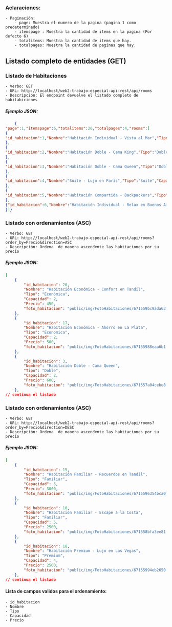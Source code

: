 
### Aclaraciones:
    - Paginación: 
        - page: Muestra el numero de la pagina (pagina 1 como predeterminado)
        - itemspage : Muestra la cantidad de items en la pagina (Por defecto 6)
        - totalitems: Muestra la cantidad de items que hay.
        - totalpages: Muestra la cantidad de paginas que hay.

## Listado completo de entidades (GET)
### Listado de Habitaciones
    - Verbo: GET
    - URL: http://localhost/web2-trabajo-especial-api-rest/api/rooms
    - Descripción: El endpoint devuelve el listado completo de habitabiciones


##### Ejemplo JSON: 
```json
    {
"page":1,"itemspage":6,"totalitems":20,"totalpages":4,"rooms":[
{
"id_habitacion":1,"Nombre":"Habitación Individual - Vista al Mar","Tipo":"Individual","Capacidad":1,"Precio":500,"foto_habitacion":"public/img/FotoHabitaciones/6715577d87c7b0.14620296.jpg"
},
{
"id_habitacion":2,"Nombre":"Habitación Doble - Cama King","Tipo":"Doble","Capacidad":2,"Precio":750,"foto_habitacion":"public/img/FotoHabitaciones/671557988fecc3.17522671.jpg"
},
{
"id_habitacion":3,"Nombre":"Habitación Doble - Cama Queen","Tipo":"Doble","Capacidad":2,"Precio":600,"foto_habitacion":"public/img/FotoHabitaciones/671557a04cebe8.88236537.jpg"
},
{
"id_habitacion":4,"Nombre":"Suite - Lujo en París","Tipo":"Suite","Capacidad":4,"Precio":1500,"foto_habitacion":"public/img/FotoHabitaciones/671557b408b611.73779563.jpg"
},
{
"id_habitacion":5,"Nombre":"Habitación Compartida - Backpackers","Tipo":"Compartida","Capacidad":8,"Precio":2000,"foto_habitacion":"public/img/FotoHabitaciones/67155b75b082c2.24469727.jpg"
},
{"id_habitacion":6,"Nombre":"Habitación Individual - Relax en Buenos Aires","Tipo":"Individual","Capacidad":1,"Precio":600,"foto_habitacion":"public/img/FotoHabitaciones/6715581a157d90.52665819.jpg"
}]}
```
### Listado con ordenamientos (ASC)
    - Verbo: GET
    - URL: http://localhost/web2-trabajo-especial-api-rest/api/rooms?order_by=Precio&direction=ASC
    - Descripción: Ordena  de manera ascendente las habitaciones por su precio

##### Ejemplo JSON: 
```json
[
    {
        "id_habitacion": 20,
        "Nombre": "Habitación Económica - Confort en Tandil",
        "Tipo": "Económica",
        "Capacidad": 2,
        "Precio": 450,
        "foto_habitacion": "public/img/FotoHabitaciones/671559bc9ada63.23188104.jpg"
    },
    {
        "id_habitacion": 17,
        "Nombre": "Habitación Económica - Ahorro en La Plata",
        "Tipo": "Economica",
        "Capacidad": 2,
        "Precio": 500,
        "foto_habitacion": "public/img/FotoHabitaciones/67155988eaa6b1.01686013.jpg"
    },
    {
        "id_habitacion": 3,
        "Nombre": "Habitación Doble - Cama Queen",
        "Tipo": "Doble",
        "Capacidad": 2,
        "Precio": 600,
        "foto_habitacion": "public/img/FotoHabitaciones/671557a04cebe8.88236537.jpg"
    },
// continua el listado
```

### Listado con ordenamientos (ASC)
    - Verbo: GET
    - URL: http://localhost/web2-trabajo-especial-api-rest/api/rooms?order_by=Precio&direction=DESC
    - Descripción: Ordena  de manera ascendente las habitaciones por su precio
##### Ejemplo JSON: 
```json
[
    {
        "id_habitacion": 15,
        "Nombre": "Habitación Familiar - Recuerdos en Tandil",
        "Tipo": "Familiar",
        "Capacidad": 5,
        "Precio": 3000,
        "foto_habitacion": "public/img/FotoHabitaciones/6715596354bca0.92991470.jpg"
    },
    {
        "id_habitacion": 10,
        "Nombre": "Habitación Familiar - Escape a la Costa",
        "Tipo": "Familiar",
        "Capacidad": 5,
        "Precio": 2500,
        "foto_habitacion": "public/img/FotoHabitaciones/671558bfa3ee81.64071381.jpg"
    },
    {
        "id_habitacion": 18,
        "Nombre": "Habitación Premium - Lujo en Las Vegas",
        "Tipo": "Premium",
        "Capacidad": 4,
        "Precio": 2500,
        "foto_habitacion": "public/img/FotoHabitaciones/67155994eb2650.80407998.jpg"
    },
// continua el listado
```

#### Lista de campos  validos para el ordenamiento:
    - id_habitacion
    - Nombre
    - Tipo
    - Capacidad
    - Precio
